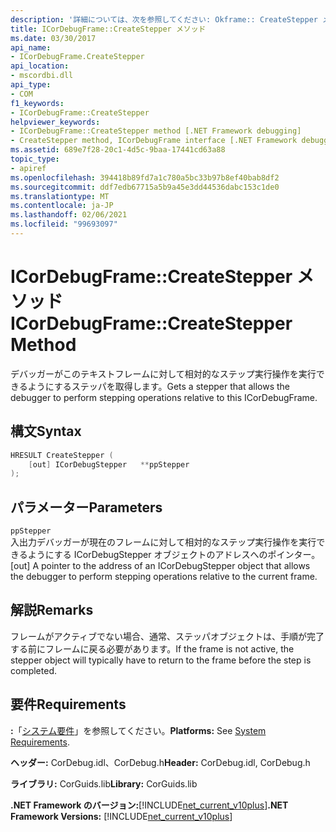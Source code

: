 ```yaml
---
description: '詳細については、次を参照してください: Okframe:: CreateStepper メソッド'
title: ICorDebugFrame::CreateStepper メソッド
ms.date: 03/30/2017
api_name:
- ICorDebugFrame.CreateStepper
api_location:
- mscordbi.dll
api_type:
- COM
f1_keywords:
- ICorDebugFrame::CreateStepper
helpviewer_keywords:
- ICorDebugFrame::CreateStepper method [.NET Framework debugging]
- CreateStepper method, ICorDebugFrame interface [.NET Framework debugging]
ms.assetid: 689e7f28-20c1-4d5c-9baa-17441cd63a88
topic_type:
- apiref
ms.openlocfilehash: 394418b89fd7a1c780a5bc33b97b8ef40bab8df2
ms.sourcegitcommit: ddf7edb67715a5b9a45e3dd44536dabc153c1de0
ms.translationtype: MT
ms.contentlocale: ja-JP
ms.lasthandoff: 02/06/2021
ms.locfileid: "99693097"
---
```

# <a name="icordebugframecreatestepper-method"></a><span data-ttu-id="7ec26-103">ICorDebugFrame::CreateStepper メソッド</span><span class="sxs-lookup"><span data-stu-id="7ec26-103">ICorDebugFrame::CreateStepper Method</span></span>

<span data-ttu-id="7ec26-104">デバッガーがこのテキストフレームに対して相対的なステップ実行操作を実行できるようにするステッパを取得します。</span><span class="sxs-lookup"><span data-stu-id="7ec26-104">Gets a stepper that allows the debugger to perform stepping operations relative to this ICorDebugFrame.</span></span>  
  
## <a name="syntax"></a><span data-ttu-id="7ec26-105">構文</span><span class="sxs-lookup"><span data-stu-id="7ec26-105">Syntax</span></span>  
  
```cpp  
HRESULT CreateStepper (  
    [out] ICorDebugStepper   **ppStepper  
);  
```  
  
## <a name="parameters"></a><span data-ttu-id="7ec26-106">パラメーター</span><span class="sxs-lookup"><span data-stu-id="7ec26-106">Parameters</span></span>  

 `ppStepper`  
 <span data-ttu-id="7ec26-107">入出力デバッガーが現在のフレームに対して相対的なステップ実行操作を実行できるようにする ICorDebugStepper オブジェクトのアドレスへのポインター。</span><span class="sxs-lookup"><span data-stu-id="7ec26-107">[out] A pointer to the address of an ICorDebugStepper object that allows the debugger to perform stepping operations relative to the current frame.</span></span>  
  
## <a name="remarks"></a><span data-ttu-id="7ec26-108">解説</span><span class="sxs-lookup"><span data-stu-id="7ec26-108">Remarks</span></span>  

 <span data-ttu-id="7ec26-109">フレームがアクティブでない場合、通常、ステッパオブジェクトは、手順が完了する前にフレームに戻る必要があります。</span><span class="sxs-lookup"><span data-stu-id="7ec26-109">If the frame is not active, the stepper object will typically have to return to the frame before the step is completed.</span></span>  
  
## <a name="requirements"></a><span data-ttu-id="7ec26-110">要件</span><span class="sxs-lookup"><span data-stu-id="7ec26-110">Requirements</span></span>  

 <span data-ttu-id="7ec26-111">**:**「[システム要件](../../get-started/system-requirements.md)」を参照してください。</span><span class="sxs-lookup"><span data-stu-id="7ec26-111">**Platforms:** See [System Requirements](../../get-started/system-requirements.md).</span></span>  
  
 <span data-ttu-id="7ec26-112">**ヘッダー:** CorDebug.idl、CorDebug.h</span><span class="sxs-lookup"><span data-stu-id="7ec26-112">**Header:** CorDebug.idl, CorDebug.h</span></span>  
  
 <span data-ttu-id="7ec26-113">**ライブラリ:** CorGuids.lib</span><span class="sxs-lookup"><span data-stu-id="7ec26-113">**Library:** CorGuids.lib</span></span>  
  
 <span data-ttu-id="7ec26-114">**.NET Framework のバージョン:**[!INCLUDE[net_current_v10plus](../../../../includes/net-current-v10plus-md.md)]</span><span class="sxs-lookup"><span data-stu-id="7ec26-114">**.NET Framework Versions:** [!INCLUDE[net_current_v10plus](../../../../includes/net-current-v10plus-md.md)]</span></span>
